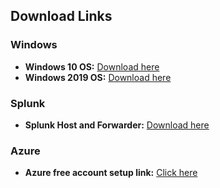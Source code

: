 ## Download Links

### Windows

- **Windows 10 OS:** [Download here](https://www.microsoft.com/en-us/evalcenter/)
- **Windows 2019 OS:** [Download here](https://www.microsoft.com/en-us/evalcenter/)

### Splunk

- **Splunk Host and Forwarder:** [Download here](https://www.splunk.com/en_us/download.html)

### Azure 

- **Azure free account setup link:** [Click here](https://azure.microsoft.com/en-in/free)
